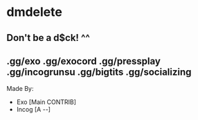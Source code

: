 # dmdelete
Don't be a d$ck! ^^
---
.gg/exo
.gg/exocord
.gg/pressplay
.gg/incogrunsu
.gg/bigtits
.gg/socializing
---
Made By:
- Exo [Main CONTRIB]
- Incog [A --]
